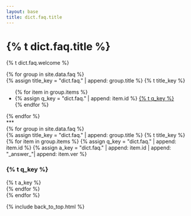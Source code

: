 ```yaml
---
layout: base
title: dict.faq.title
---
```


<div class="faq">
  <div class="header">
    <h1>{% t dict.faq.title %}</h1>
    <p>{% t dict.faq.welcome %}</p>
  </div>

  <div class="toc">
    {% for group in site.data.faq %}
    <div class="group">
      <div class="row fs-4">
        <div class="col">
          {% assign title_key = "dict.faq." | append: group.title %}
          {% t title_key %}
        </div>
      </div>
      <ul class="list-unstyled">
        {% for item in group.items %}
        <li class="ms-3">
          {% assign q_key = "dict.faq." | append: item.id %}
          <a href="#{{item.id}}">{% t q_key %}</a>
        </li>
        {% endfor %}
      </ul>
    </div>
    {% endfor %}
  </div>
  <div class="separator text-center">***</div>

  <div class="qa">
    {% for group in site.data.faq %}
    <div class="group">
      <div class="row text-center fs-4">
        <div class="col">
          {% assign title_key = "dict.faq." | append: group.title %}
          {% t title_key %}
        </div>
      </div>
      {% for item in group.items %}
      {% assign q_key = "dict.faq." | append: item.id %}
      {% assign a_key = "dict.faq." | append: item.id | append: "_answer_"| append: item.ver %}
      <h3 id="{{ item.id }}">
        {% t q_key %}
      </h3>
      <div class="answer">
        {% t a_key %}
      </div>
      {% endfor %}
    </div>
    {% endfor %}
  </div>

  {% include back_to_top.html %}
